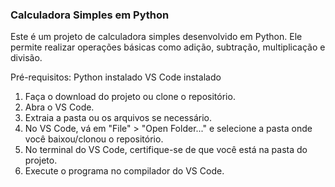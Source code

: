 ### Calculadora Simples em Python
Este é um projeto de calculadora simples desenvolvido em Python. Ele permite realizar operações básicas como adição, subtração, multiplicação e divisão.

Pré-requisitos:
Python instalado
VS Code instalado

1.  Faça o download do projeto ou clone o repositório.
2.  Abra o VS Code.
3.  Extraia a pasta ou os arquivos se necessário.
4.  No VS Code, vá em "File" > "Open Folder..." e selecione a pasta onde você baixou/clonou o repositório.
5.  No terminal do VS Code, certifique-se de que você está na pasta do projeto.
6.  Execute o programa no compilador do VS Code.
